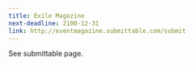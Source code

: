 ```yaml
---
title: Exile Magazine
next-deadline: 2100-12-31
link: http://eventmagazine.submittable.com/submit
---
```


See submittable page.